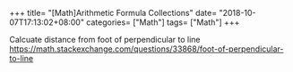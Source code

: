 +++
title= "[Math]Arithmetic Formula Collections"
date= "2018-10-07T17:13:02+08:00"
categories= ["Math"]
tags= ["Math"]
+++

Calcuate distance from foot of perpendicular to line  
https://math.stackexchange.com/questions/33868/foot-of-perpendicular-to-line